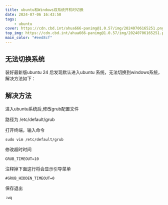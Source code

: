 ```yaml
---
title: ubuntu和Windows双系统开机时切换
date: 2024-07-06 16:43:50
tags:
    - ubuntu
cover: https://cdn.cbd.int/ahua666-panimg@1.0.57/img/20240706165251.png
top_img: https://cdn.cbd.int/ahua666-panimg@1.0.57/img/20240706165251.png
main_color: "#eed8cf"
---
```


## 无法切换系统
装好最新版ubuntu 24 后发现默认进入ubuntu 系统，无法切换到windows系统，解决方法如下：

## 解决方法
进入ubuntu系统后,修改grub配置文件 

路径为 /etc/default/grub

打开终端，输入命令
```shell
sudo vim /etc/default/grub
```
修改超时时间
```shell
GRUB_TIMEOUT=10
```
注释掉下面这行将会显示引导菜单
```shell
#GRUB_HIDDEN_TIMEOUT=0
```
保存退出
```shell
:wq
```
